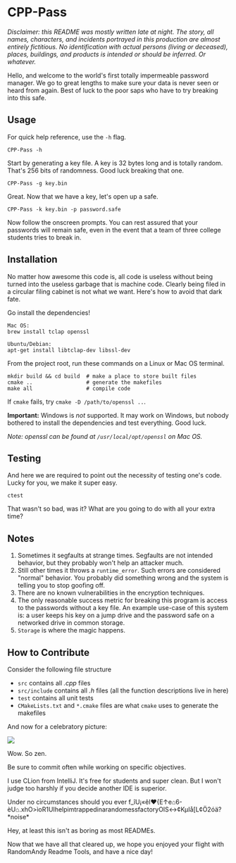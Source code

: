 CPP-Pass
========

_Disclaimer: this README was mostly written late at night. The story, all names, characters, and incidents portrayed in this production are almost entirely fictitious. No identification with actual persons (living or deceased), places, buildings, and products is intended or should be inferred. Or whatever._

Hello, and welcome to the world's first totally impermeable password manager. We go to great lengths to make sure your data is never seen or heard from again. Best of luck to the poor saps who have to try breaking into this safe.

Usage
-----

For quick help reference, use the `-h` flag.

    CPP-Pass -h

Start by generating a key file. A key is 32 bytes long and is totally random. That's 256 bits of randomness. Good luck breaking that one.

    CPP-Pass -g key.bin

Great. Now that we have a key, let's open up a safe.

    CPP-Pass -k key.bin -p password.safe

Now follow the onscreen prompts. You can rest assured that your passwords will remain safe, even in the event that a team of three college students tries to break in.

Installation
------------

No matter how awesome this code is, all code is useless without being turned into the useless garbage that is machine code. Clearly being filed in a circular filing cabinet is not what we want. Here's how to avoid that dark fate.

Go install the dependencies!

    Mac OS:
    brew install tclap openssl
    
    Ubuntu/Debian:
    apt-get install libtclap-dev libssl-dev

From the project root, run these commands on a Linux or Mac OS terminal.

    mkdir build && cd build  # make a place to store built files
    cmake ..                 # generate the makefiles
    make all                 # compile code

If `cmake` fails, try `cmake -D /path/to/openssl ..`.

**Important:** Windows is _not_ supported. It may work on Windows, but nobody bothered to install the dependencies and test everything. Good luck.

_Note: openssl can be found at `/usr/local/opt/openssl` on Mac OS._

Testing
-------

And here we are required to point out the necessity of testing one's code. Lucky for you, we make it super easy.

    ctest

That wasn't so bad, was it? What are you going to do with all your extra time?

Notes
-----

1. Sometimes it segfaults at strange times. Segfaults are not intended behavior, but they probably won't help an attacker much.
1. Still other times it throws a `runtime_error`. Such errors are considered "normal" behavior. You probably did something wrong and the system is telling you to stop goofing off.
1. There are no known vulnerabilities in the encryption techniques.
1. The only reasonable success metric for breaking this program is access to the passwords without a key file. An example use-case of this system is: a user keeps his key on a jump drive and the password safe on a networked drive in common storage.
1. `Storage` is where the magic happens.

How to Contribute
-----------------

Consider the following file structure

* `src` contains all _.cpp_ files
* `src/include` contains all _.h_ files (all the function descriptions live in here)
* `test` contains all unit tests
* `CMakeLists.txt` and `*.cmake` files are what `cmake` uses to generate the makefiles

And now for a celebratory picture:

![](http://static1.gamespot.com/uploads/original/324/3246309/2944516-4166708851-Comme.jpg)

Wow. So zen.

Be sure to commit often while working on specific objectives.

I use CLion from IntelliJ. It's free for students and super clean. But I won't judge too harshly if you decide another IDE is superior.

Under no circumstances should you ever f_îU¡«êI♥{E↑e⌂6-èU⌂.xhO>ìoR1UIhelpimtrappedinarandomessfactoryOIS↔¢KµIå[L¢Ö2óä? \*noise\*

Hey, at least this isn't as boring as most READMEs.

Now that we have all that cleared up, we hope you enjoyed your flight with RandomAndy Readme Tools, and have a nice day!
